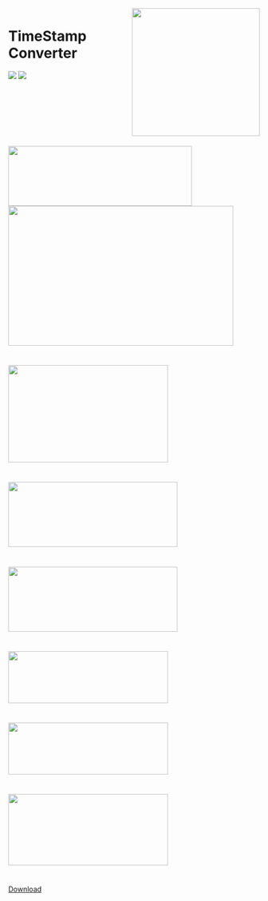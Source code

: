<img style="float: right; margin-left: 30px; margin-bottom: 20px;" width="256" height="256" src="assets/Utilities/logo.png" align="right">

# TimeStamp Converter 
<img src=Graphic tool i made to automate resizing single or multiple images and creation of IconSets for Clover or OpenCore BootLoaders> 

<img src=Those like me incline to design their own themes will sure find it very handly>

#

<img src="assets/image_0.png" width="368" height="120">

<img src="assets/image_1.png" width="451" height="280">

#
<img src="assets/image_2.png" width="320" height="195">

#
<img src="assets/image_3.png" width="339" height="130">

#
<img src="assets/image_4.png" width="339" height="130">

#
<img src="assets/image_6.png" width="320" height="104">

#
<img src="assets/image_7.png" width="320" height="104">

#
<img src="assets/image_5.png" width="320" height="143">

#
[Download](https://github.com/AcoUk/Themes-Converter/releases)
